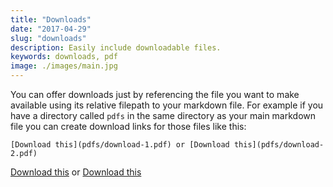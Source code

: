 ```yaml
---
title: "Downloads"
date: "2017-04-29"
slug: "downloads"
description: Easily include downloadable files.
keywords: downloads, pdf
image: ./images/main.jpg
---
```


You can offer downloads just by referencing the file you want to make available
using its relative filepath to your markdown file. For example if you have a
directory called `pdfs` in the same directory as your main markdown file you can
create download links for those files like this:

```
[Download this](pdfs/download-1.pdf) or [Download this](pdfs/download-2.pdf)
```

[Download this](pdfs/download-1.pdf) or [Download this](pdfs/download-2.pdf)
